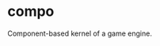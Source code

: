 compo
================================================================================

Component-based kernel of a game engine.
